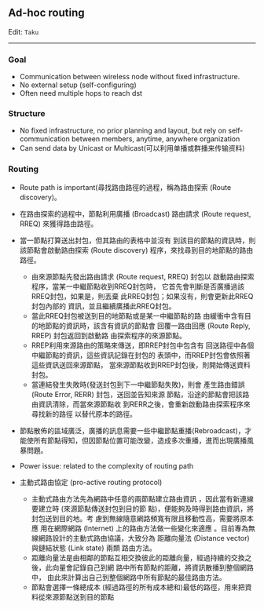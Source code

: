 ## Ad-hoc routing

Edit: `Taku`

---

### Goal
* Communication between wireless node without fixed infrastructure.
* No external setup (self-configuring)
* Often need multiple hops to reach dst

### Structure

* No fixed infrastructure, no prior planning and layout, but rely on self-communication between members, anytime, anywhere organization
* Can send data by Unicast or Multicast(可以利用单播或群播来传输资料)

### Routing

* Route path is important(尋找路由路徑的過程，稱為路由探索 (Route discovery)。
* 在路由探索的過程中，節點利用廣播 (Broadcast) 路由請求 (Route request, RREQ) 來獲得路由路徑。
    
* 當一節點打算送出封包，但其路由的表格中並沒有 到該目的節點的資訊時，則該節點會啟動路由探索 (Route discovery) 程序，來找尋到目的地節點的路由 路徑。
  * 由來源節點先發出路由請求 (Route request, RREQ) 封包以 啟動路由探索程序，當某一中繼節點收到RREQ封包時， 它首先會判斷是否廣播過該RREQ封包，如果是，則丟棄 此RREQ封包；如果沒有，則會更新此RREQ封包內部的 資訊，並且繼續廣播此RREQ封包。   
  * 當此RREQ封包被送到目的地節點或是某一中繼節點的路 由緩衝中含有目的地節點的資訊時，該含有資訊的節點會 回覆一路由回應 (Route Reply, RREP) 封包返回到啟動路 由探索程序的來源節點。  
  * RREP利用來源路由的策略來傳送，即RREP封包中包含有 回送路徑中各個中繼節點的資訊，這些資訊記錄在封包的 表頭中，而RREP封包會依照著這些資訊送回來源節點， 當來源節點收到RREP封包後，則開始傳送資料封包。
  * 當連結發生失敗時(發送封包到下一中繼節點失敗)，則會 產生路由錯誤 (Route Error, RERR) 封包，送回並告知來源 節點，沿途的節點會把該路由資訊清除，而當來源節點收 到RERR之後，會重新啟動路由探索程序來尋找新的路徑 以替代原本的路徑。

* 節點散佈的區域廣泛，廣播的訊息需要一些中繼節點重播(Rebroadcast)，才能使所有節點得知，但因節點位置可能改變，造成多次重播，進而出現廣播風暴問題。
* Power issue: related to the complexity of routing path
* 主動式路由協定 (pro-active routing protocol)
  * 主動式路由方法先為網路中任意的兩節點建立路由資訊 ，因此當有新連線要建立時 (來源節點傳送封包到目的節 點)，便能夠及時得到路由資訊，將封包送到目的地。考 慮到無線隨意網路頻寬有限且移動性高，需要將原本應 用在網際網路 (Internet) 上的路由方法做一些變化來適應 。目前專為無線網路設計的主動式路由協議，大致分為 距離向量法 (Distance vector) 與鏈結狀態 (Link state) 兩類 路由方法。
  * 距離向量法是由相鄰的節點互相交換彼此的距離向量，經過持續的交換之後，此向量會記錄自己到網 路中所有節點的距離，將資訊散播到整個網路中， 由此來計算出自己到整個網路中所有節點的最佳路由方法。
  * 節點會選擇一條總成本 (經過路徑的所有成本總和)最低的路徑，用來把資料從來源節點送到目的節點